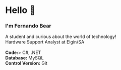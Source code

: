 <h1>Hello 👋</h1> 
<h3>I'm Fernando Bear</h3>
A student and curious about the world of technology!<br>
Hardware Support Analyst at Elgin/SA<br>
<br><b>Code:</b>> C#, .NET<br>
<b>Database:</b> MySQL<br>
<b>Control Version:</b> Git<br>

